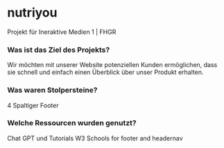 # nutriyou
 Projekt für Ineraktive Medien 1 | FHGR

### Was ist das Ziel des Projekts?
Wir möchten mit unserer Website potenziellen Kunden ermöglichen, dass sie schnell und einfach einen Überblick über unser Produkt erhalten.
### Was waren Stolpersteine?
4 Spaltiger Footer
### Welche Ressourcen wurden genutzt? 
Chat GPT und Tutorials W3 Schools for footer and headernav
